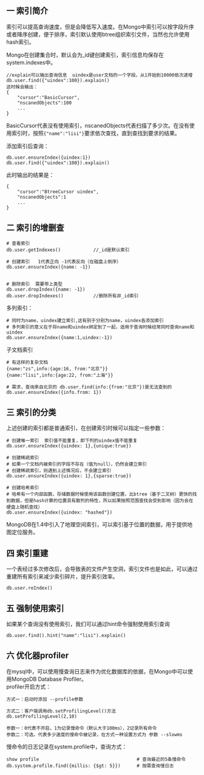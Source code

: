 ## 一 索引简介

索引可以提高查询速度，但是会降低写入速度。在Mongo中索引可以按字段升序或者降序创建，便于排序，索引默认使用btree组织索引文件，当然也允许使用hash索引。  

Mongo在创建集合时，默认会为_id键创建索引，索引信息均保存在system.indexes中。
```
//explain可以输出查询信息  uindex是user文档的一个字段，从1开始到10000依次递增
db.user.find({"uindex":100}).explain()     
这时候会输出：
{
    "cursor":"BasicCursor",
    "nscanedObjects":100
    ...
}
```  

BasicCursor代表没有使用索引，nscanedObjects代表扫描了多少次。在没有使用索引时，按照`{"name":"lisi"}`要求依次查找，直到查找到要求的结果。 

添加索引后查询：
```
db.user.ensureIndex({uindex:1})     
db.user.find({"uindex":100}).explain() 
```

此时输出的结果是：
```
{
    "cursor":"BtreeCursor uindex",
    "nscanedObjects":1
    ...
}
```
## 二 索引的增删查
```
# 查看索引
db.user.getIndexes()            //_id是默认索引

# 创建索引   1代表正向 -1代表反向（在磁盘上倒序）
db.user.ensureIndex({name: -1}) 


# 删除索引  需要带上类型
db.user.dropIndex({name: -1})
db.user.dropIndexes()           //删除所有非_id索引
```

多列索引：
```
# 同时为name，uindex建立索引,这有别于分别为name，uindex各添加索引
# 多列索引的意义在于将name和uindex绑定到了一起，适用于查询时候经常同时查询name和uindex
db.user.ensureIndex({name:1,uindex:-1})     
```

子文档索引
```
# 有这样的复杂文档
{name:"zs",info:{age:16, from:"北京"}}
{name:"lisi",info:{age:22, from:"上海"}}

# 需求，查询来自北京的 db.user.find(info:{from:"北京"})是无法查到的
db.user.ensureIndex({info.from: 1})
```
## 三 索引的分类
上述创建的索引都是普通索引，在创建索引时候可以指定一些参数：
```
# 创建唯一索引  索引值不能重复，即下列的uindex值不能重复
db.user.ensureIndex({uindex: 1},{unique:true}) 

# 创建稀疏索引  
# 如果一个文档内被索引的字段不存在（值为null），仍然会建立索引
# 创建稀疏索引，则遇到上述情况后，不会建立索引
db.user.ensureIndex({uindex: 1},{sparse:true})

# 创建哈希索引  
# 哈希有一个内部函数，存储数据时候使用该函数创建位置，比btree（基于二叉树）更快的找到数据，但是hash计算的位置具有散列的特性，所以如果按照范围查找会受到影响（因为会在硬盘上随机查找）
db.user.ensureIndex({uindex: "hashed"})
```

MongoDB在1.4中引入了地理空间索引，可以索引基于位置的数据，用于提供地图定位服务。

## 四 索引重建
一个表经过多次修改后，会导致表的文件产生空洞，索引文件也是如此，可以通过重建所有索引来减少索引碎片，提升索引效率。
```
db.user.reIndex()
```
## 五 强制使用索引
如果某个查询没有使用索引，我们可以通过hint命令强制使用索引查询
```
db.user.find().hint("name":"lisi").explain()
```
## 六 优化器profiler
在mysql中，可以使用慢查询日志来作为优化数据库的依据，在Mongo中可以使用MongoDB Database Profiler。  
profiler开启方式：
```
方式一：启动时添加 --profile参数

方式二：客户端调用db.setProfilingLevel()方法
db.setProfilingLevel(2,10)

参数一：0代表不开启，1为记录慢命令（默认大于100ms），2记录所有命令
参数二：可选，代表多少速度的慢命令被记录，在方式一种设置方式为 参数 --slowms
```
慢命令的日志记录在system.profile中，查询方式：
```
show profile                                    # 查询最近的5条慢命令
db.system.profile.find({millis: {$gt: 5}})      # 按需查询慢日志
```